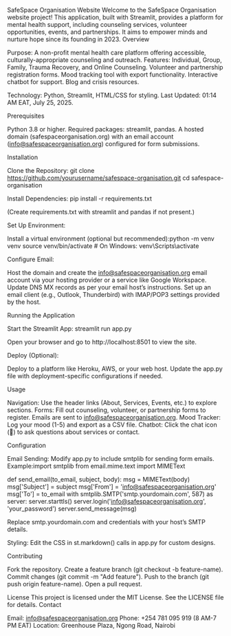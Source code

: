 SafeSpace Organisation Website
Welcome to the SafeSpace Organisation website project! This application, built with Streamlit, provides a platform for mental health support, including counseling services, volunteer opportunities, events, and partnerships. It aims to empower minds and nurture hope since its founding in 2023.
Overview

Purpose: A non-profit mental health care platform offering accessible, culturally-appropriate counseling and outreach.
Features:
Individual, Group, Family, Trauma Recovery, and Online Counseling.
Volunteer and partnership registration forms.
Mood tracking tool with export functionality.
Interactive chatbot for support.
Blog and crisis resources.


Technology: Python, Streamlit, HTML/CSS for styling.
Last Updated: 01:14 AM EAT, July 25, 2025.

Prerequisites

Python 3.8 or higher.
Required packages: streamlit, pandas.
A hosted domain (safespaceorganisation.org) with an email account (info@safespaceorganisation.org) configured for form submissions.

Installation

Clone the Repository:
git clone https://github.com/yourusername/safespace-organisation.git
cd safespace-organisation


Install Dependencies:
pip install -r requirements.txt

(Create requirements.txt with streamlit and pandas if not present.)

Set Up Environment:

Install a virtual environment (optional but recommended):python -m venv venv
source venv/bin/activate  # On Windows: venv\Scripts\activate




Configure Email:

Host the domain and create the info@safespaceorganisation.org email account via your hosting provider or a service like Google Workspace.
Update DNS MX records as per your email host’s instructions.
Set up an email client (e.g., Outlook, Thunderbird) with IMAP/POP3 settings provided by the host.



Running the Application

Start the Streamlit App:
streamlit run app.py


Open your browser and go to http://localhost:8501 to view the site.


Deploy (Optional):

Deploy to a platform like Heroku, AWS, or your web host.
Update the app.py file with deployment-specific configurations if needed.



Usage

Navigation: Use the header links (About, Services, Events, etc.) to explore sections.
Forms: Fill out counseling, volunteer, or partnership forms to register. Emails are sent to info@safespaceorganisation.org.
Mood Tracker: Log your mood (1-5) and export as a CSV file.
Chatbot: Click the chat icon (💬) to ask questions about services or contact.

Configuration

Email Sending: Modify app.py to include smtplib for sending form emails. Example:import smtplib
from email.mime.text import MIMEText

def send_email(to_email, subject, body):
    msg = MIMEText(body)
    msg['Subject'] = subject
    msg['From'] = 'info@safespaceorganisation.org'
    msg['To'] = to_email
    with smtplib.SMTP('smtp.yourdomain.com', 587) as server:
        server.starttls()
        server.login('info@safespaceorganisation.org', 'your_password')
        server.send_message(msg)


Replace smtp.yourdomain.com and credentials with your host’s SMTP details.


Styling: Edit the CSS in st.markdown() calls in app.py for custom designs.

Contributing

Fork the repository.
Create a feature branch (git checkout -b feature-name).
Commit changes (git commit -m "Add feature").
Push to the branch (git push origin feature-name).
Open a pull request.

License
This project is licensed under the MIT License. See the LICENSE file for details.
Contact

Email: info@safespaceorganisation.org
Phone: +254 781 095 919 (8 AM-7 PM EAT)
Location: Greenhouse Plaza, Ngong Road, Nairobi
